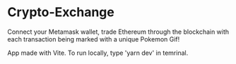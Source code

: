 # Crypto-Exchange
Connect your Metamask wallet, trade Ethereum through the blockchain with each transaction being marked with a unique Pokemon Gif!

App made with Vite. To run locally, type 'yarn dev' in temrinal.
